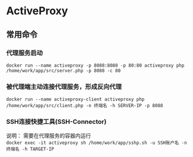# ActiveProxy

## 常用命令
### 代理服务启动
`docker run --name activeproxy -p 8088:8088 -p 80:80 activeproxy php /home/work/app/src/server.php -p 8088 -c 80`

### 被代理端主动连接代理服务，形成反向代理
`docker run --name activeproxy-client activeproxy php /home/work/app/src/client.php -n 终端名 -h SERVER-IP -p 8088`

### SSH连接快捷工具(SSH-Connector)
说明： 需要在代理服务的容器内运行  
`docker exec -it activeproxy sh /home/work/app/sshp.sh -u SSH账户名 -n 终端名 -h TARGET-IP`